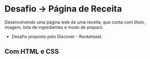 # Desafio -> Página de Receita 

Desenvolvendo uma página web de uma receita, que conta com título, imagem, lista de ingredientes e modo de preparo.


- Desafio proposto pelo Discover - Rocketseat.

## Com HTML e CSS
